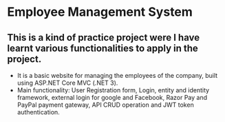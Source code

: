 # Employee Management System
## **This is a kind of practice project were I have learnt various functionalities to apply in the project.**
- It is a basic website for managing the employees of the company, built using ASP.NET Core MVC (.NET 3).
- Main functionality: User Registration form, Login, entity and identity framework, external login for google and Facebook, Razor Pay and PayPal payment gateway, API CRUD operation and JWT token authentication.
